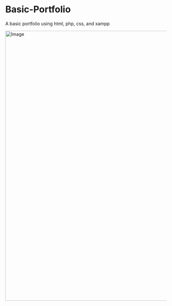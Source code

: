 # Basic-Portfolio
A basic portfolio using html, php, css, and xampp

<img width="1891" height="844" alt="Image" src="https://github.com/user-attachments/assets/63806be6-1cfb-4b28-87aa-b687c942ff5a" />
